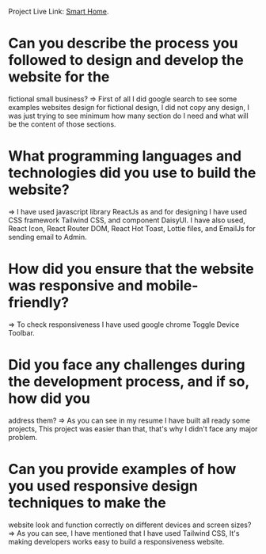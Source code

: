 
Project Live Link: [Smart Home](https://smart-insaid.netlify.app).

# Can you describe the process you followed to design and develop the website for the
fictional small business?
=> First of all I did google search to see some examples websites design for fictional design, I did not copy any design, I was just trying to see minimum how many section do I need and what will be the content of those sections.

# What programming languages and technologies did you use to build the website?
=> I have used javascript library ReactJs as and for designing I have used CSS framework Tailwind CSS, and component DaisyUI. I have also used, React Icon, React Router DOM, React Hot Toast, Lottie files, and EmailJs for sending email to Admin.

# How did you ensure that the website was responsive and mobile-friendly?
=> To check responsiveness I have used google chrome Toggle Device Toolbar.

# Did you face any challenges during the development process, and if so, how did you
address them?
=> As you can see in my resume I have built all ready some projects, This project was easier than that, that's why I didn't face any major problem.

# Can you provide examples of how you used responsive design techniques to make the
website look and function correctly on different devices and screen sizes?
=> As you can see, I have mentioned that I have used Tailwind CSS, It's making developers works easy to build a responsiveness website.

